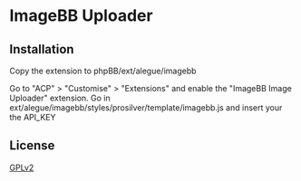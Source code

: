 # ImageBB Uploader

## Installation

Copy the extension to phpBB/ext/alegue/imagebb

Go to "ACP" > "Customise" > "Extensions" and enable the "ImageBB Image Uploader" extension.
Go in ext/alegue/imagebb/styles/prosilver/template/imagebb.js and insert your the API_KEY
## License

[GPLv2](license.txt)
